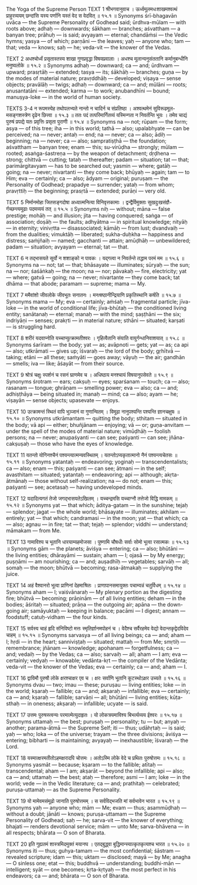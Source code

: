 The Yoga of the Supreme Person
TEXT 1
श्रीभगवानुवाच ।
ऊर्ध्वमूलमधःशाखमश्वत्थं प्राहुरव्ययम्
छन्दांसि यस्य पर्णानि यस्तं वेद स वेदवित् ॥ १५.१ ॥
Synonyms
śrī-bhagavān uvāca — the Supreme Personality of Godhead said; ūrdhva-mūlam — with roots above; adhaḥ — downwards; śākham — branches; aśvattham — a banyan tree; prāhuḥ — is said; avyayam — eternal; chandāṁsi — the Vedic hymns; yasya — of which; parṇāni — the leaves; yaḥ — anyone who; tam — that; veda — knows; saḥ — he; veda-vit — the knower of the Vedas.

TEXT 2
अधश्चोर्ध्वं प्रसृतास्तस्य शाखा
गुणप्रवृद्धा विषयप्रवालाः ।
अधश्च मूलान्यनुसंततानि
कर्मानुबन्धीनि मनुष्यलोके ॥ १५.२ ॥
Synonyms
adhaḥ — downward; ca — and; ūrdhvam — upward; prasṛtāḥ — extended; tasya — its; śākhāḥ — branches; guṇa — by the modes of material nature; pravṛddhāḥ — developed; viṣaya — sense objects; pravālāḥ — twigs; adhaḥ — downward; ca — and; mūlāni — roots; anusantatāni — extended; karma — to work; anubandhīni — bound; manuṣya-loke — in the world of human society.

TEXTS 3-4
न रूपमस्येह तथोपलभ्यते
नान्तो न चादिर्न च संप्रतिष्ठा ।
अश्वत्थमेनं सुविरूढमूल-
मसङ्गशस्त्रेण दृढेन छित्त्वा ॥ १५.३ ॥
ततः पदं तत्परिमार्गितव्यं
यस्मिन्गता न निवर्तन्ति भूयः ।
तमेव चाद्यं पुरुषं प्रपद्ये
यतः प्रवृत्तिः प्रसृता पुराणी ॥ १५.४ ॥
Synonyms
na — not; rūpam — the form; asya — of this tree; iha — in this world; tathā — also; upalabhyate — can be perceived; na — never; antaḥ — end; na — never; ca — also; ādiḥ — beginning; na — never; ca — also; sampratiṣṭhā — the foundation; aśvattham — banyan tree; enam — this; su-virūḍha — strongly; mūlam — rooted; asaṅga-śastreṇa — by the weapon of detachment; dṛḍhena — strong; chittvā — cutting; tataḥ — thereafter; padam — situation; tat — that; parimārgitavyam — has to be searched out; yasmin — where; gatāḥ — going; na — never; nivartanti — they come back; bhūyaḥ — again; tam — to Him; eva — certainly; ca — also; ādyam — original; puruṣam — the Personality of Godhead; prapadye — surrender; yataḥ — from whom; pravṛttiḥ — the beginning; prasṛtā — extended; purāṇi — very old.

TEXT 5
निर्मानमोहा जितसङ्गदोषा
अध्यात्मनित्या विनिवृत्तकामाः ।
द्वन्द्वैर्विमुक्ताः सुखदुःखसंज्ञै-
र्गच्छन्त्यमूढाः पदमव्ययं तत् ॥ १५.५ ॥
Synonyms
niḥ — without; māna — false prestige; mohāḥ — and illusion; jita — having conquered; saṅga — of association; doṣāḥ — the faults; adhyātma — in spiritual knowledge; nityāḥ — in eternity; vinivṛtta — disassociated; kāmāḥ — from lust; dvandvaiḥ — from the dualities; vimuktāḥ — liberated; sukha-duḥkha — happiness and distress; saṁjñaiḥ — named; gacchanti — attain; amūḍhāḥ — unbewildered; padam — situation; avyayam — eternal; tat — that.

TEXT 6
न तद्भासयते सूर्यो न शशाङ्को न पावकः ।
यद्गत्वा न निवर्तन्ते तद्धाम परमं मम ॥ १५.६ ॥
Synonyms
na — not; tat — that; bhāsayate — illuminates; sūryaḥ — the sun; na — nor; śaśāṅkaḥ — the moon; na — nor; pāvakaḥ — fire, electricity; yat — where; gatvā — going; na — never; nivartante — they come back; tat dhāma — that abode; paramam — supreme; mama — My.

TEXT 7
ममैवांशो जीवलोके जीवभूतः सनातनः ।
मनःषष्ठानीन्द्रियाणि प्रकृतिस्थानि कर्षति ॥ १५.७ ॥
Synonyms
mama — My; eva — certainly; aṁśaḥ — fragmental particle; jīva-loke — in the world of conditional life; jīva-bhūtaḥ — the conditioned living entity; sanātanaḥ — eternal; manaḥ — with the mind; ṣaṣṭhāni — the six; indriyāṇi — senses; prakṛti — in material nature; sthāni — situated; karṣati — is struggling hard.

TEXT 8
शरीरं यदवाप्नोति यच्चाप्युत्क्रामतीश्वरः ।
गृहित्वैतानि संयाति वायुर्गन्धानिवाशयात् ॥ १५.८ ॥
Synonyms
śarīram — the body; yat — as; avāpnoti — gets; yat — as; ca api — also; utkrāmati — gives up; īśvaraḥ — the lord of the body; gṛhītvā — taking; etāni — all these; saṁyāti — goes away; vāyuḥ — the air; gandhān — smells; iva — like; āśayāt — from their source.

TEXT 9
श्रोत्रं चक्षुः स्पर्शनं च रसनं घ्राणमेव च ।
अधिष्ठाय मनश्चायं विषयानुपसेवते ॥ १५.९ ॥
Synonyms
śrotram — ears; cakṣuḥ — eyes; sparśanam — touch; ca — also; rasanam — tongue; ghrāṇam — smelling power; eva — also; ca — and; adhiṣṭhāya — being situated in; manaḥ — mind; ca — also; ayam — he; viṣayān — sense objects; upasevate — enjoys.

TEXT 10
उत्क्रामन्तं स्थितं वापि भुञ्जानं वा गुणान्वितम् ।
विमूढा नानुपश्यन्ति पश्यन्ति ज्ञानचक्षुषः ॥ १५.१० ॥
Synonyms
utkrāmantam — quitting the body; sthitam — situated in the body; vā api — either; bhuñjānam — enjoying; vā — or; guṇa-anvitam — under the spell of the modes of material nature; vimūḍhāḥ — foolish persons; na — never; anupaśyanti — can see; paśyanti — can see; jñāna-cakṣuṣaḥ — those who have the eyes of knowledge.

TEXT 11
यतन्तो योगिनश्चैनं पश्यन्त्यात्मन्यवस्थितम् ।
यतन्तोऽप्यकृतात्मानो नैनं पश्यन्त्यचेतसः ॥ १५.११ ॥
Synonyms
yatantaḥ — endeavoring; yoginaḥ — transcendentalists; ca — also; enam — this; paśyanti — can see; ātmani — in the self; avasthitam — situated; yatantaḥ — endeavoring; api — although; akṛta-ātmānaḥ — those without self-realization; na — do not; enam — this; paśyanti — see; acetasaḥ — having undeveloped minds.

TEXT 12
यदादित्यगतं तेजो जगद्भासयतेऽखिलम् ।
यच्चन्द्रमसि यच्चाग्नौ तत्तेजो विद्धि मामकम् ॥ १५.१२ ॥
Synonyms
yat — that which; āditya-gatam — in the sunshine; tejaḥ — splendor; jagat — the whole world; bhāsayate — illuminates; akhilam — entirely; yat — that which; candramasi — in the moon; yat — that which; ca — also; agnau — in fire; tat — that; tejaḥ — splendor; viddhi — understand; māmakam — from Me.

TEXT 13
गामाविश्य च भूतानि धारयाम्यहमोजसा ।
पुष्णामि चौषधीः सर्वाः सोमो भूत्वा रसात्मकः ॥ १५.१३ ॥
Synonyms
gām — the planets; āviśya — entering; ca — also; bhūtāni — the living entities; dhārayāmi — sustain; aham — I; ojasā — by My energy; puṣṇāmi — am nourishing; ca — and; auṣadhīḥ — vegetables; sarvāḥ — all; somaḥ — the moon; bhūtvā — becoming; rasa-ātmakaḥ — supplying the juice.

TEXT 14
अहं वैश्वानरो भूत्वा प्राणिनां देहमाश्रितः ।
प्राणापानसमायुक्तः पचाम्यन्नं चतुर्विधम् ॥ १५.१४ ॥
Synonyms
aham — I; vaiśvānaraḥ — My plenary portion as the digesting fire; bhūtvā — becoming; prāṇinām — of all living entities; deham — in the bodies; āśritaḥ — situated; prāṇa — the outgoing air; apāna — the down-going air; samāyuktaḥ — keeping in balance; pacāmi — I digest; annam — foodstuff; catuḥ-vidham — the four kinds.

TEXT 15
सर्वस्य चाहं हृदि संनिविष्टो
मत्तः स्मृतिर्ज्ञानमपोहनं च ।
वेदैश्च सर्वैरहमेव वेद्यो
वेदान्तकृद्वेदविदेव चाहम् ॥ १५.१५ ॥
Synonyms
sarvasya — of all living beings; ca — and; aham — I; hṛdi — in the heart; sanniviṣṭaḥ — situated; mattaḥ — from Me; smṛtiḥ — remembrance; jñānam — knowledge; apohanam — forgetfulness; ca — and; vedaiḥ — by the Vedas; ca — also; sarvaiḥ — all; aham — I am; eva — certainly; vedyaḥ — knowable; vedānta-kṛt — the compiler of the Vedānta; veda-vit — the knower of the Vedas; eva — certainly; ca — and; aham — I.

TEXT 16
द्वाविमौ पुरुषौ लोके क्षरश्चाक्षर एव च ।
क्षरः सर्वाणि भूतानि कूटस्थोऽक्षर उच्यते ॥ १५.१६ ॥
Synonyms
dvau — two; imau — these; puruṣau — living entities; loke — in the world; kṣaraḥ — fallible; ca — and; akṣaraḥ — infallible; eva — certainly; ca — and; kṣaraḥ — fallible; sarvāṇi — all; bhūtāni — living entities; kūṭa-sthaḥ — in oneness; akṣaraḥ — infallible; ucyate — is said.

TEXT 17
उत्तमः पुरुषस्त्वन्यः परमात्मेत्युदाहृतः ।
यो लोकत्रयमाविश्य बिभर्त्यव्यय ईश्वरः ॥ १५.१७ ॥
Synonyms
uttamaḥ — the best; puruṣaḥ — personality; tu — but; anyaḥ — another; parama-ātmā — the Supreme Self; iti — thus; udāhṛtaḥ — is said; yaḥ — who; loka — of the universe; trayam — the three divisions; āviśya — entering; bibharti — is maintaining; avyayaḥ — inexhaustible; īśvaraḥ — the Lord.

TEXT 18
यस्मात्क्षरमतीतोऽहमक्षरादपि चोत्तमः ।
अतोऽस्मि लोके वेदे च प्रथितः पुरुषोत्तमः ॥ १५.१८ ॥
Synonyms
yasmāt — because; kṣaram — to the fallible; atītaḥ — transcendental; aham — I am; akṣarāt — beyond the infallible; api — also; ca — and; uttamaḥ — the best; ataḥ — therefore; asmi — I am; loke — in the world; vede — in the Vedic literature; ca — and; prathitaḥ — celebrated; puruṣa-uttamaḥ — as the Supreme Personality.

TEXT 19
यो मामेवमसंमूढो जानाति पुरुषोत्तमम् ।
स सर्वविद्भजति मां सर्वभावेन भारत ॥ १५.१९ ॥
Synonyms
yaḥ — anyone who; mām — Me; evam — thus; asammūḍhaḥ — without a doubt; jānāti — knows; puruṣa-uttamam — the Supreme Personality of Godhead; saḥ — he; sarva-vit — the knower of everything; bhajati — renders devotional service; mām — unto Me; sarva-bhāvena — in all respects; bhārata — O son of Bharata.

TEXT 20
इति गुह्यतमं शास्त्रमिदमुक्तं मयानघ ।
एतद्‌बुद्ध्वा बुद्धिमान्स्यात्कृतकृत्यश्च भारत ॥ १५.२० ॥
Synonyms
iti — thus; guhya-tamam — the most confidential; śāstram — revealed scripture; idam — this; uktam — disclosed; mayā — by Me; anagha — O sinless one; etat — this; buddhvā — understanding; buddhi-mān — intelligent; syāt — one becomes; kṛta-kṛtyaḥ — the most perfect in his endeavors; ca — and; bhārata — O son of Bharata.